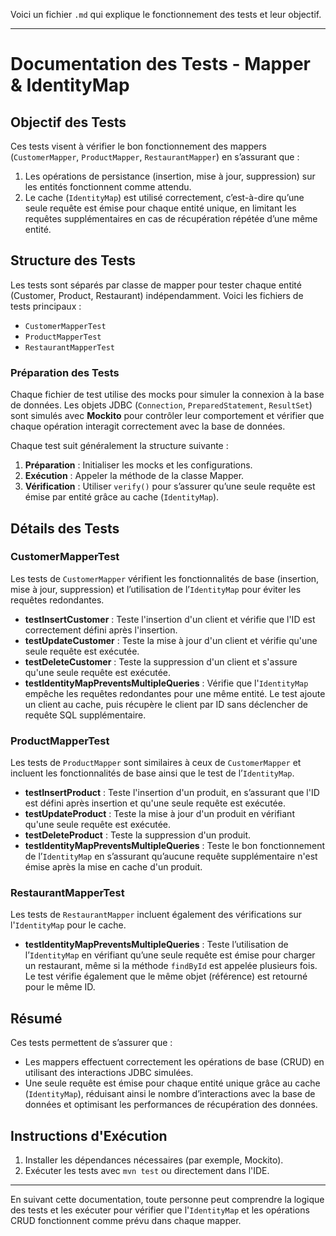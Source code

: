 Voici un fichier `.md` qui explique le fonctionnement des tests et leur objectif.

---

# Documentation des Tests - Mapper & IdentityMap

## Objectif des Tests

Ces tests visent à vérifier le bon fonctionnement des mappers (`CustomerMapper`, `ProductMapper`, `RestaurantMapper`) en s’assurant que :
1. Les opérations de persistance (insertion, mise à jour, suppression) sur les entités fonctionnent comme attendu.
2. Le cache (`IdentityMap`) est utilisé correctement, c’est-à-dire qu’une seule requête est émise pour chaque entité unique, en limitant les requêtes supplémentaires en cas de récupération répétée d’une même entité.

## Structure des Tests

Les tests sont séparés par classe de mapper pour tester chaque entité (Customer, Product, Restaurant) indépendamment. Voici les fichiers de tests principaux :
- `CustomerMapperTest`
- `ProductMapperTest`
- `RestaurantMapperTest`

### Préparation des Tests

Chaque fichier de test utilise des mocks pour simuler la connexion à la base de données. Les objets JDBC (`Connection`, `PreparedStatement`, `ResultSet`) sont simulés avec **Mockito** pour contrôler leur comportement et vérifier que chaque opération interagit correctement avec la base de données.

Chaque test suit généralement la structure suivante :
1. **Préparation** : Initialiser les mocks et les configurations.
2. **Exécution** : Appeler la méthode de la classe Mapper.
3. **Vérification** : Utiliser `verify()` pour s’assurer qu’une seule requête est émise par entité grâce au cache (`IdentityMap`).

## Détails des Tests

### CustomerMapperTest

Les tests de `CustomerMapper` vérifient les fonctionnalités de base (insertion, mise à jour, suppression) et l’utilisation de l’`IdentityMap` pour éviter les requêtes redondantes.

- **testInsertCustomer** : Teste l'insertion d'un client et vérifie que l'ID est correctement défini après l'insertion.
- **testUpdateCustomer** : Teste la mise à jour d'un client et vérifie qu'une seule requête est exécutée.
- **testDeleteCustomer** : Teste la suppression d'un client et s'assure qu'une seule requête est exécutée.
- **testIdentityMapPreventsMultipleQueries** : Vérifie que l'`IdentityMap` empêche les requêtes redondantes pour une même entité. Le test ajoute un client au cache, puis récupère le client par ID sans déclencher de requête SQL supplémentaire.

### ProductMapperTest

Les tests de `ProductMapper` sont similaires à ceux de `CustomerMapper` et incluent les fonctionnalités de base ainsi que le test de l’`IdentityMap`.

- **testInsertProduct** : Teste l'insertion d'un produit, en s’assurant que l'ID est défini après insertion et qu'une seule requête est exécutée.
- **testUpdateProduct** : Teste la mise à jour d'un produit en vérifiant qu'une seule requête est exécutée.
- **testDeleteProduct** : Teste la suppression d'un produit.
- **testIdentityMapPreventsMultipleQueries** : Teste le bon fonctionnement de l’`IdentityMap` en s’assurant qu’aucune requête supplémentaire n'est émise après la mise en cache d'un produit.

### RestaurantMapperTest

Les tests de `RestaurantMapper` incluent également des vérifications sur l'`IdentityMap` pour le cache.

- **testIdentityMapPreventsMultipleQueries** : Teste l’utilisation de l’`IdentityMap` en vérifiant qu’une seule requête est émise pour charger un restaurant, même si la méthode `findById` est appelée plusieurs fois. Le test vérifie également que le même objet (référence) est retourné pour le même ID.

## Résumé

Ces tests permettent de s’assurer que :
- Les mappers effectuent correctement les opérations de base (CRUD) en utilisant des interactions JDBC simulées.
- Une seule requête est émise pour chaque entité unique grâce au cache (`IdentityMap`), réduisant ainsi le nombre d’interactions avec la base de données et optimisant les performances de récupération des données.

## Instructions d'Exécution

1. Installer les dépendances nécessaires (par exemple, Mockito).
2. Exécuter les tests avec `mvn test` ou directement dans l'IDE.

--- 

En suivant cette documentation, toute personne peut comprendre la logique des tests et les exécuter pour vérifier que l'`IdentityMap` et les opérations CRUD fonctionnent comme prévu dans chaque mapper.
